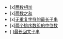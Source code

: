 - [x][两数相加](./leetcode/两数相加.md)
- [x][两数之和](./leetcode/两数之和.md)
- [x][无重复字符的最长子串](./leetcode/无重复字符的最长子串.md)
- [x][两个排序数组的中位数](./leetcode/两个排序数组的中位数.md)
- [ ][最长回文子串](./leetcode/最长回文子串.md)



